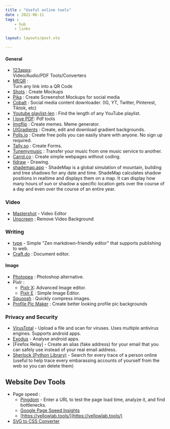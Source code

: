 ```yaml
---
title : "Useful online tools"
date : 2021-08-11
tags : 
    - hub
    - links

layout: layouts/post.vto

---
```




#### General 
- [123apps](https://123apps.com/): \
	Video/Audio/PDF Tools/Converters
- [MEQR](https://me-qr.com/qr-code-generator/link) : \
	Turn any link into a QR Code
- [Shots](https://shots.so/) : Create Mockups
- [Pika](https://pika.style/) : Create Screenshot Mockups for social media
- [Cobalt](https://cobalt.tools/) : Social media content downloader. (IG, YT, Twitter, Pinterest, Tiktok, etc)
- [Youtube playlist-len](https://ytplaylist-len.sharats.dev/) : Find the length of any YouTube playlist.
- [I love PDF](https://www.ilovepdf.com/): Pdf tools
- [Imgflip](https://imgflip.com/) : Create memes. Meme generator. 
- [UIGradients](https://uigradients.com/) : Create, edit and download gradient backgrounds.
- [Polls.io](https://polls.io/) : Create free polls you can easily share with anyone. No sign up required.
- [Tally.so](https://tally.so/) : Create Forms.
- [Tunemymusic](https://www.tunemymusic.com/) : Transfer your music from one music service to another.
- [Carrd.co](https://carrd.co/) : Create simple webpages without coding.
- [tldraw](https://makereal.tldraw.com/) - Drawing.
- [shademap.app](https://shademap.app/) - ShadeMap is a global simulation of mountain, building and tree shadows for any date and time. ShadeMap calculates shadow positions in realtime and displays them on a map.
It can display how many hours of sun or shadow a specific location gets over the course of a day and even over the course of an entire year.


### Video
- [Mastershot](https://mastershot.app/) - Video Editor
- [Unscreen](https://www.unscreen.com/) : Remove Video Background

### Writing
- [type](https://type.baby/) - Simple "Zen markdown-friendly editor" that supports publishing to web.
- [Craft.do](docs.craft.do) : Document editor.

#### Image
- [Photopea](https://www.photopea.com/) : Photoshop alternative.
- Pixlr :
	+ [Pixlr X](https://pixlr.com/editor/): Advanced Image editor.
	+ [Pixlr E](https://pixlr.com/express/) : Simple Image Editor.
- [Squoosh](https://squoosh.app/) : Quickly compress images.
- [Profile Pic Maker](https://pfpmaker.com/) : Create better looking profile pic backgrounds

### Privacy and Security
- [VirusTotal](https://www.virustotal.com/gui/home/upload) - Upload a file and scan for viruses. Uses multiple antivirus engines. Supports android apps.
- [Exodus](https://reports.exodus-privacy.eu.org/en/reports/) - Analyse android apps.
- [Firefox Relay] - Create an alias (fake address) for your email that you can safely  use instead of your real email address.
- [Sherlock (Python Library)](https://sherlockproject.xyz/) - Search for every trace of a person online (useful to help trace every embarassing accounts of yourself from the web so you can delete them)

## Website Dev Tools
- Page speed :
	- [Pingdom](https://tools.pingdom.com/) - Enter a URL to test the page load time, analyze it, and find bottlenecks.
	- [Google Page Speed Insights](https://pagespeed.web.dev/)
	- [https://yellowlab.tools/](https://yellowlab.tools/)
- [SVG to CSS Converter](https://www.svgbackgrounds.com/tools/svg-to-css/)